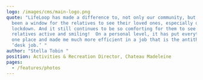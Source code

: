 ```yaml
---
logo: /images/cms/main-logo.png
quote: "LifeLoop has made a difference to, not only our community, but it has
  been a window for the relatives to see their loved ones, especially during
  lockdown. And it still continues to be so comforting for them to see their
  relatives active and smiling!  On a personal level, it has put everything in
  one place and made me much more efficient in a job that is the antithesis of a
  ‘desk job.’ "
author: "Stella Tobin "
position: Activities & Recreation Director, Chateau Madeleine
pages:
  - /features/photos
---
```

